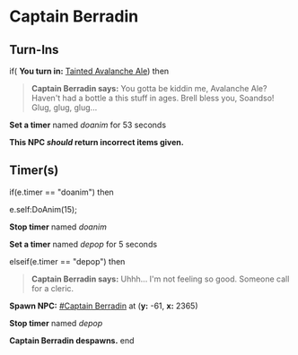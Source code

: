 # Captain Berradin
## Turn-Ins





if( **You turn in:** [Tainted Avalanche Ale](/item/1459)) then 


>**Captain Berradin says:** You gotta be kiddin me, Avalanche Ale? Haven't had a bottle a this stuff in ages. Brell bless you, Soandso! Glug, glug, glug...


**Set a timer** named *doanim* for 53 seconds

**This NPC *should* return incorrect items given.**

## Timer(s)

if(e.timer == "doanim") then


e.self:DoAnim(15);


**Stop timer** named *doanim*


**Set a timer** named *depop* for 5 seconds

elseif(e.timer == "depop") then


>**Captain Berradin says:** Uhhh... I'm not feeling so good. Someone call for a cleric.





**Spawn NPC:**  [\#Captain Berradin](/npc/116037) at (**y:** -61, **x:** 2365)


**Stop timer** named *depop*


**Captain Berradin despawns.**
end
